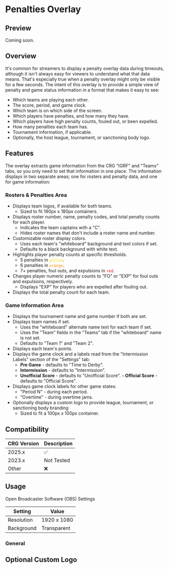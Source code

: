 # Penalties Overlay

## Preview

Coming soon.

## Overview

It's common for streamers to display a penalty overlay data during timeouts, although it isn't always easy for viewers to understand what that data means.  That's especially true when a penalty overlay might only be visible for a few seconds.  The intent of this overlay is to provide a simple view of penalty and game status information in a format that makes it easy to see:

- Which teams are playing each other.
- The score, period, and game clock.
- Which team is on which side of the screen.
- Which players have penalties, and how many they have.
- Which players have high penalty counts, fouled out, or been expelled.
- How many penalties each team has.
- Tournament information, if applicable.
- Optionally, the host league, tournament, or sanctioning body logo.

## Features

The overlay extracts game information from the CRG "IGRF" and "Teams" tabs, so you only need to set that information in one place.  The information displays in two separate areas; one for rosters and penalty data, and one for game information:

### Rosters & Penalties Area

- Displays team logos, if available for both teams.
  - Sized to fit 180px x 180px containers.
- Displays roster number, name, penalty codes, and total penalty counts for each player.
  - Indicates the team captains with a "C".
  - Hides roster names that don't include a roster name and number.
- Customizable roster display colors.
  - Uses each team's "whiteboard" background and text colors if set.
  - Defaults to a black background with white text.
- Highlights player penalty counts at specific thresholds.
  - 5 penalties in <code style="color : gold">yellow</code>.
  - 6 penalties in <code style="color : darkorange">orange</code>.
  - 7+ penalties, foul outs, and expulsions in <code style="color : red">red</code>.
- Changes player numeric penalty counts to "FO" or "EXP" for foul outs and expulsions, respectively.
  - Displays "EXP" for players who are expelled after fouling out.
- Displays the total penalty count for each team.

### Game Information Area

- Displays the tournament name and game number if both are set.
- Displays team names if set.
  - Uses the "whiteboard" alternate name text for each team if set.
  - Uses the "Team" fields in the "Teams" tab if the "whiteboard" name is not set.
  - Defaults to "Team 1" and "Team 2".
- Displays each team's points.
- Displays the game clock and a labels read from the "Intermission Labels" section of the "Settings" tab:
  - **Pre Game** - defaults to "Time to Derby".
  - **Intermission** - defaults to "Intermission".
  - **Unofficial Score** - defaults to "Unofficial Score".
  **- Official Score** - defaults to "Official Score".
- Displays game clock labels for other game states:
  - "Period N" - during each period.
  - "Overtime" - during overtime jams.
- Optionally displays a custom logo to provide league, tournament, or sanctioning body branding
  - Sized to fit a 100px x 100px container.

## Compatibility

| CRG Version | Description        |
| ----------- | -------------------|
| 2025.x      | :white_check_mark: |
| 2023.x      | Not Tested         |
| Other       | :x:                |

## Usage

Open Broadcaster Software (OBS) Settings

| Setting    | Value       |
| ---------- | ------------|
| Resolution | 1920 x 1080 |
| Background | Transparent |

### General

## Optional Custom Logo

<!-- 

- Custom logo
- Resolution
- Background transparency

 -->
